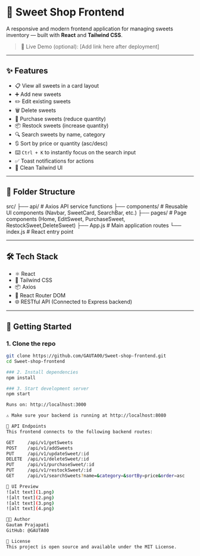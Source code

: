 # 🍬 Sweet Shop Frontend

A responsive and modern frontend application for managing sweets inventory — built with **React** and **Tailwind CSS**.

> 🔗 Live Demo (optional): [Add link here after deployment]

---

## ✨ Features

- 📋 View all sweets in a card layout
- ➕ Add new sweets
- ✏️ Edit existing sweets
- 🗑️ Delete sweets
- 🛒 Purchase sweets (reduce quantity)
- 📦 Restock sweets (increase quantity)
- 🔍 Search sweets by name, category
- 🔃 Sort by price or quantity (asc/desc)
- ⌨️ `Ctrl + K` to instantly focus on the search input
- ✅ Toast notifications for actions
- 💅 Clean Tailwind UI

---

## 📁 Folder Structure

src/
├── api/ # Axios API service functions
├── components/ # Reusable UI components (Navbar, SweetCard, SearchBar, etc.)
├── pages/ # Page components (Home, EditSweet, PurchaseSweet, RestockSweet,DeleteSweet)
├── App.js # Main application routes
└── index.js # React entry point



---

## 🛠️ Tech Stack

- ⚛️ React
- 💨 Tailwind CSS
- 📦 Axios
- 🔀 React Router DOM
- 🌐 RESTful API (Connected to Express backend)

---

## 🚀 Getting Started

### 1. Clone the repo

```bash
git clone https://github.com/GAUTA00/Sweet-shop-frontend.git
cd Sweet-shop-frontend

### 2. Install dependencies
npm install

### 3. Start development server
npm start

Runs on: http://localhost:3000

⚠️ Make sure your backend is running at http://localhost:8080

🔗 API Endpoints
This frontend connects to the following backend routes:

GET     /api/v1/getSweets
POST    /api/v1/addSweets
PUT     /api/v1/updateSweet/:id
DELETE  /api/v1/deleteSweet/:id
PUT     /api/v1/purchaseSweet/:id
PUT     /api/v1/restockSweet/:id
GET     /api/v1/searchSweets?name=&category=&sortBy=price&order=asc

📸 UI Preview
![alt text](1.png)
![alt text](2.png)
![alt text](3.png)
![alt text](4.png)

👨‍💻 Author
Gautam Prajapati
GitHub: @GAUTA00

📃 License
This project is open source and available under the MIT License.